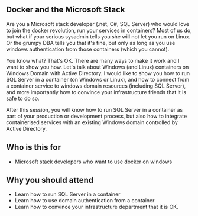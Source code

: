 ## Docker and the Microsoft Stack

Are you a Microsoft stack developer (.net, C#, SQL Server) who would love to join the docker revolution, run your services in containers? Most of us do, but what if your serious sysadmin tells you she will not let you run on Linux. Or the grumpy DBA tells you that it's fine, but only as long as you use windows authentication from those containers (which you cannot).

You know what? That's OK. There are many ways to make it work and I want to show you how. Let's talk about Windows (and Linux) containers on Windows Domain with Active Directory. I would like to show you how to run SQL Server in a container (on Windows or Linux), and how to connect from a container service to windows domain resources (including SQL Server), and more importantly how to convince your infrastructure friends that it is safe to do so. 

After this session, you will know how to run SQL Server in a container as part of your production or development process, but also how to integrate containerised services with an existing Windows domain controlled by Active Directory. 

## Who is this for 

* Microsoft stack developers who want to use docker on windows 

## Why you should attend

* Learn how to run SQL Server in a container
* Learn how to use domain authentication from a container
* Learn how to convince your infrastructure department that it is OK. 